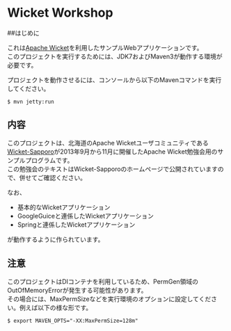 Wicket Workshop
================

##はじめに

これは[Apache Wicket](http://wicket.apache.org/)を利用したサンプルWebアプリケーションです。  
このプロジェクトを実行するためには、JDK7およびMaven3が動作する環境が必要です。

プロジェクトを動作させるには、コンソールから以下のMavenコマンドを実行してください。

	$ mvn jetty:run

## 内容
このプロジェクトは、北海道のApache Wicketユーザコミュニティである[Wicket-Sapporo](http://wicket-sapporo.org/)が2013年9月から11月に開催したApache Wicket勉強会用のサンプルプログラムです。  
この勉強会のテキストはWicket-Sapporoのホームページで公開されていますので、併せてご確認ください。

なお、

- 基本的なWicketアプリケーション
- GoogleGuiceと連係したWicketアプリケーション
- Springと連係したWicketアプリケーション

が動作するように作られています。


## 注意
このプロジェクトはDIコンテナを利用しているため、PermGen領域のOutOfMemoryErrorが発生する可能性があります。  
その場合には、MaxPermSizeなどを実行環境のオプションに設定してください。例えば以下の様な形です。

	$ export MAVEN_OPTS="-XX:MaxPermSize=128m"
